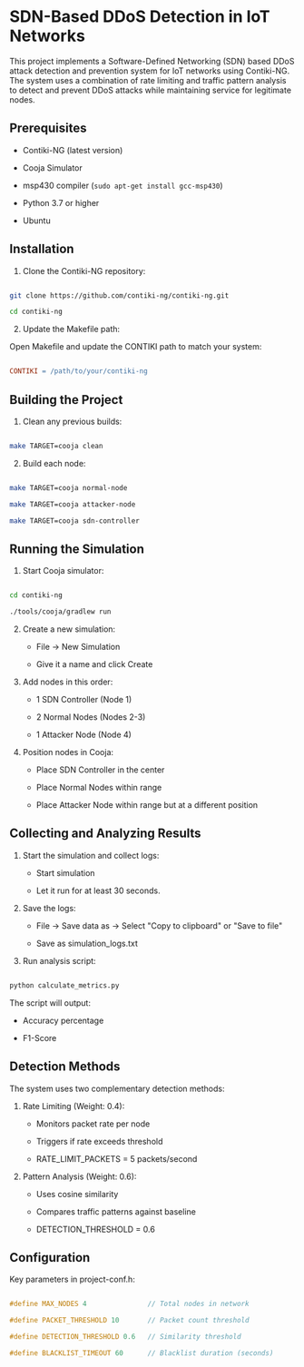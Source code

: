 # SDN-Based DDoS Detection in IoT Networks

This project implements a Software-Defined Networking (SDN) based DDoS attack detection and prevention system for IoT networks using Contiki-NG. The system uses a combination of rate limiting and traffic pattern analysis to detect and prevent DDoS attacks while maintaining service for legitimate nodes.

## Prerequisites

- Contiki-NG (latest version)

- Cooja Simulator

- msp430 compiler (`sudo apt-get install gcc-msp430`)

- Python 3.7 or higher

- Ubuntu

## Installation

1. Clone the Contiki-NG repository:

```bash

git clone https://github.com/contiki-ng/contiki-ng.git

cd contiki-ng

```

2. Update the Makefile path:

Open Makefile and update the CONTIKI path to match your system:

```makefile

CONTIKI = /path/to/your/contiki-ng

```

## Building the Project

1. Clean any previous builds:

```bash

make TARGET=cooja clean

```

2. Build each node:

```bash

make TARGET=cooja normal-node

make TARGET=cooja attacker-node

make TARGET=cooja sdn-controller

```

## Running the Simulation

1. Start Cooja simulator:

```bash

cd contiki-ng

./tools/cooja/gradlew run

```

2. Create a new simulation:

   - File → New Simulation

   - Give it a name and click Create

3. Add nodes in this order:

   - 1 SDN Controller (Node 1)

   - 2 Normal Nodes (Nodes 2-3)

   - 1 Attacker Node (Node 4)

4. Position nodes in Cooja:

   - Place SDN Controller in the center

   - Place Normal Nodes within range

   - Place Attacker Node within range but at a different position

## Collecting and Analyzing Results

1. Start the simulation and collect logs:

   - Start simulation

   - Let it run for at least 30 seconds.

2. Save the logs:

   - File → Save data as → Select "Copy to clipboard" or "Save to file"

   - Save as simulation_logs.txt

3. Run analysis script:

```bash

python calculate_metrics.py

```

The script will output:

- Accuracy percentage

- F1-Score

## Detection Methods

The system uses two complementary detection methods:

1. Rate Limiting (Weight: 0.4):

   - Monitors packet rate per node

   - Triggers if rate exceeds threshold

   - RATE_LIMIT_PACKETS = 5 packets/second

2. Pattern Analysis (Weight: 0.6):

   - Uses cosine similarity

   - Compares traffic patterns against baseline

   - DETECTION_THRESHOLD = 0.6

## Configuration

Key parameters in project-conf.h:

```c

#define MAX_NODES 4               // Total nodes in network

#define PACKET_THRESHOLD 10       // Packet count threshold

#define DETECTION_THRESHOLD 0.6   // Similarity threshold

#define BLACKLIST_TIMEOUT 60      // Blacklist duration (seconds)

```
